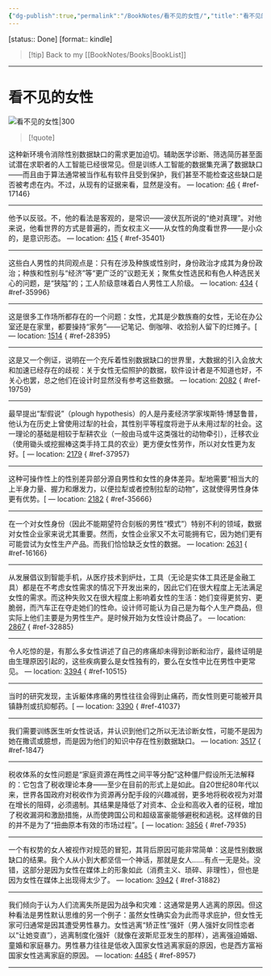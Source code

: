 ```yaml
---
{"dg-publish":true,"permalink":"/BookNotes/看不见的女性/","title":"看不见的女性","noteIcon":""}
---
```


[status:: Done]
[format:: kindle]

>[!tip] Back to my [[BookNotes/Books\|BookList]]

---
# 看不见的女性

![看不见的女性|300](https://img9.doubanio.com/view/subject/l/public/s34274534.jpg)

>[!quote]

这种新环境令消除性别数据缺口的需求更加迫切。辅助医学诊断、筛选简历甚至面试潜在求职者的人工智能已经很常见。但是训练人工智能的数据集充满了数据缺口——而且由于算法通常被当作私有软件且受到保护，我们甚至不能检查这些缺口是否被考虑在内。不过，从现有的证据来看，显然是没有。 — location: [46]()
{ #ref-17146}


---
他予以反驳。不，他的看法是客观的，是常识——波伏瓦所说的“绝对真理”。对他来说，他看世界的方式是普遍的，而女权主义——从女性的角度看世界——是小众的，是意识形态。 — location: [415]()
{ #ref-35401}


---
这些白人男性的共同观点是：只有在涉及种族或性别时，身份政治才成其为身份政治；种族和性别与“经济”等“更广泛的”议题无关；聚焦女性选民和有色人种选民关心的问题，是“狭隘”的；工人阶级意味着白人男性工人阶级。 — location: [434]()
{ #ref-35996}


---
这是很多工作场所都存在的一个问题：女性，尤其是少数族裔的女性，无论在办公室还是在家里，都要操持“家务”——记笔记、倒咖啡、收拾别人留下的烂摊子。[ — location: [1514]()
{ #ref-28395}


---
这是又一个例证，说明在一个充斥着性别数据缺口的世界里，大数据的引入会放大和加速已经存在的歧视：关于女性无偿照护的数据，软件设计者是不知道也好，不关心也罢，总之他们在设计时显然没有参考这些数据。 — location: [2082]()
{ #ref-19759}


---
最早提出“犁假说”（plough hypothesis）的人是丹麦经济学家埃斯特·博瑟鲁普，他认为在历史上曾使用过犁的社会，其性别平等程度将逊于从未用过犁的社会。这一理论的基础是相较于犁耕农业（一般由马或牛这类强壮的动物牵引），迁移农业（使用锄头或挖掘棒这类手持工具的农业）更方便女性劳作，所以对女性更为友好。[ — location: [2179]()
{ #ref-37957}


---
这种可操作性上的性别差异部分源自男性和女性的身体差异。犁地需要“相当大的上半身力量、握力和爆发力，以便拉犁或者控制拉犁的动物”，这就使得男性身体更有优势。[ — location: [2182]()
{ #ref-35666}


---
在一个对女性身份（因此不能期望符合刻板的男性“模式”）特别不利的领域，数据对女性企业家来说尤其重要。然而，女性企业家又不太可能拥有它，因为她们更有可能尝试为女性生产产品。而我们恰恰缺乏女性的数据。 — location: [2631]()
{ #ref-16166}


---
从发展倡议到智能手机，从医疗技术到炉灶，工具（无论是实体工具还是金融工具）都是在不考虑女性需求的情况下开发出来的，因此它们在很大程度上无法满足女性的需求。而这种失败又在很大程度上影响着女性的生活：她们变得更贫穷、更脆弱，而汽车正在夺走她们的性命。设计师可能认为自己是为每个人生产商品，但实际上他们主要是为男性生产。是时候开始为女性设计商品了。 — location: [2867]()
{ #ref-32885}


---
令人吃惊的是，有那么多女性讲述了自己的疼痛却未得到诊断和治疗，最终证明是由生理原因引起的，这些疾病要么是女性独有的，要么在女性中比在男性中更常见。 — location: [3394]()
{ #ref-10515}


---
当时的研究发现，主诉躯体疼痛的男性往往会得到止痛药，而女性则更可能被开具镇静剂或抗抑郁药。[ — location: [3390]()
{ #ref-41037}


---
我们需要训练医生听女性说话，并认识到他们之所以无法诊断女性，可能不是因为她在撒谎或臆想，而是因为他们的知识中存在性别数据缺口。 — location: [3517]()
{ #ref-1847}


---
税收体系的女性问题是“家庭资源在两性之间平等分配”这种僵尸假设所无法解释的：它包含了税收理论本身——至少在目前的形式上是如此。自20世纪80年代以来，世界各国政府对税收作为资源再分配手段的兴趣减弱，更多地将税收视为对潜在增长的阻碍，必须遏制。其结果是降低了对资本、企业和高收入者的征税，增加了税收漏洞和激励措施，从而使跨国公司和超级富豪能够避税和逃税。这样做的目的并不是为了“扭曲原本有效的市场过程”。[ — location: [3856]()
{ #ref-7935}


---
一个有权势的女人被视作对规范的冒犯，其背后原因可能非常简单：这是性别数据缺口的结果。我个人从小到大都坚信一个神话，那就是女人……有点一无是处。没错，这部分是因为女性在媒体上的形象如此（消费主义、琐碎、非理性），但也是因为女性在媒体上出现得太少了。 — location: [3942]()
{ #ref-31882}


---
我们倾向于认为人们流离失所是因为战争和灾难：这通常是男人逃离的原因。但这种看法是男性默认思维的另一个例子：虽然女性确实会为此而寻求庇护，但女性无家可归通常是因其遭受男性暴力。女性逃离“矫正性”强奸（男人强奸女同性恋者以“让她变直”），逃离制度化强奸（就像在波斯尼亚发生的那样），逃离强迫婚姻、童婚和家庭暴力。男性暴力往往是低收入国家女性逃离家庭的原因，也是西方富裕国家女性逃离家庭的原因。 — location: [4485]()
{ #ref-8957}


---

